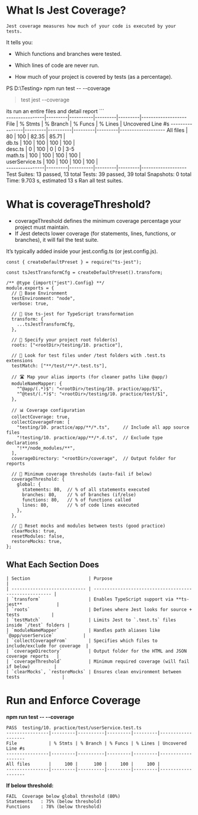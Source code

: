 # What Is Jest Coverage?

```
Jest coverage measures how much of your code is executed by your tests.
```
It tells you:

-    Which functions and branches were tested.

-   Which lines of code are never run.

-   How much of your project is covered by tests (as a percentage).


PS D:\Testing> npm run test -- --coverage

> test
> jest --coverage


its run an entire files and detail report
                                                                    ```                       
----------------|---------|----------|---------|---------|-------------------
File            | % Stmts | % Branch | % Funcs | % Lines | Uncovered Line #s 
----------------|---------|----------|---------|---------|-------------------
All files       |      80 |      100 |   82.35 |   85.71 |                   
 db.ts          |     100 |      100 |     100 |     100 |                   
 desc.ts        |       0 |      100 |       0 |       0 | 3-5               
 math.ts        |     100 |      100 |     100 |     100 |                   
 userService.ts |     100 |      100 |     100 |     100 |                   
----------------|---------|----------|---------|---------|-------------------
Test Suites: 13 passed, 13 total
Tests:       39 passed, 39 total
Snapshots:   0 total
Time:        9.703 s, estimated 13 s
Ran all test suites.



# What is coverageThreshold?

- coverageThreshold defines the minimum coverage percentage your project must maintain.
- If Jest detects lower coverage (for statements, lines, functions, or branches), it will fail the test suite.

It’s typically added inside your jest.config.ts (or jest.config.js).



```
const { createDefaultPreset } = require("ts-jest");

const tsJestTransformCfg = createDefaultPreset().transform;

/** @type {import("jest").Config} **/
module.exports = {
  // 🧠 Base Environment
  testEnvironment: "node",
  verbose: true,

  // 🧩 Use ts-jest for TypeScript transformation
  transform: {
    ...tsJestTransformCfg,
  },

  // 📁 Specify your project root folder(s)
  roots: ["<rootDir>/testing/10. practice"],

  // 🧪 Look for test files under /test folders with .test.ts extensions
  testMatch: ["**/test/**/*.test.ts"],

  // 🛣️ Map your alias imports (for cleaner paths like @app/)
  moduleNameMapper: {
    "^@app/(.*)$": "<rootDir>/testing/10. practice/app/$1",
    "^@test/(.*)$": "<rootDir>/testing/10. practice/test/$1",
  },

  // 📊 Coverage configuration
  collectCoverage: true,
  collectCoverageFrom: [
    "testing/10. practice/app/**/*.ts",     // Include all app source files
    "!testing/10. practice/app/**/*.d.ts",  // Exclude type declarations
    "!**/node_modules/**",
  ],
  coverageDirectory: "<rootDir>/coverage",  // Output folder for reports

  // 🚨 Minimum coverage thresholds (auto-fail if below)
  coverageThreshold: {
    global: {
      statements: 80,  // % of all statements executed
      branches: 80,    // % of branches (if/else)
      functions: 80,   // % of functions called
      lines: 80,       // % of code lines executed
    },
  },

  // 🧹 Reset mocks and modules between tests (good practice)
  clearMocks: true,
  resetModules: false,
  restoreMocks: true,
};
```


## What Each Section Does

```
| Section                      | Purpose                                                |
| ---------------------------- | ------------------------------------------------------ |
| `transform`                  | Enables TypeScript support via **ts-jest**             |
| `roots`                      | Defines where Jest looks for source + tests            |
| `testMatch`                  | Limits Jest to `.test.ts` files inside `/test` folders |
| `moduleNameMapper`           | Handles path aliases like `@app/userService`           |
| `collectCoverageFrom`        | Specifies which files to include/exclude for coverage  |
| `coverageDirectory`          | Output folder for the HTML and JSON coverage reports   |
| `coverageThreshold`          | Minimum required coverage (will fail if below)         |
| `clearMocks`, `restoreMocks` | Ensures clean environment between tests                |

```


# Run and Enforce Coverage

**npm run test -- --coverage**

```
PASS  testing/10. practice/test/userService.test.ts
----------------|---------|----------|---------|---------|-------------------
File            | % Stmts | % Branch | % Funcs | % Lines | Uncovered Line #s
----------------|---------|----------|---------|---------|-------------------
All files       |     100 |      100 |     100 |     100 |
----------------|---------|----------|---------|---------|-------------------

```

**If below threshold:**

```
FAIL  Coverage below global threshold (80%)
Statements   : 75% (below threshold)
Functions    : 78% (below threshold)
```